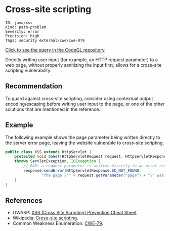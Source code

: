 # Cross-site scripting

```
ID: java/xss
Kind: path-problem
Severity: error
Precision: high
Tags: security external/cwe/cwe-079

```
[Click to see the query in the CodeQL repository](https://github.com/github/codeql/tree/main/java/ql/src/Security/CWE/CWE-079/XSS.ql)

Directly writing user input (for example, an HTTP request parameter) to a web page, without properly sanitizing the input first, allows for a cross-site scripting vulnerability.


## Recommendation
To guard against cross-site scripting, consider using contextual output encoding/escaping before writing user input to the page, or one of the other solutions that are mentioned in the reference.


## Example
The following example shows the page parameter being written directly to the server error page, leaving the website vulnerable to cross-site scripting.


```java
public class XSS extends HttpServlet {
	protected void doGet(HttpServletRequest request, HttpServletResponse response)
	throws ServletException, IOException {
		// BAD: a request parameter is written directly to an error response page
		response.sendError(HttpServletResponse.SC_NOT_FOUND,
				"The page \"" + request.getParameter("page") + "\" was not found.");
	}
}

```

## References
* OWASP: [XSS (Cross Site Scripting) Prevention Cheat Sheet](https://cheatsheetseries.owasp.org/cheatsheets/Cross_Site_Scripting_Prevention_Cheat_Sheet.html).
* Wikipedia: [Cross-site scripting](http://en.wikipedia.org/wiki/Cross-site_scripting).
* Common Weakness Enumeration: [CWE-79](https://cwe.mitre.org/data/definitions/79.html).